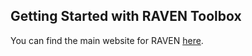 ## Getting Started with RAVEN Toolbox

You can find the main website for RAVEN [here](https://github.com/SysBioChalmers/RAVEN).
